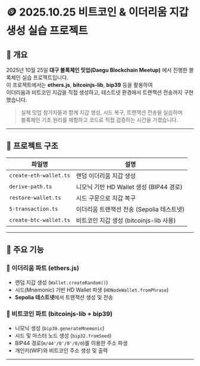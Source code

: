 # 🪙 2025.10.25 비트코인 & 이더리움 지갑 생성 실습 프로젝트

## 📘 개요

2025년 10월 25일 **대구 블록체인 밋업(Daegu Blockchain Meetup)** 에서 진행한 블록체인 실습 프로젝트입니다.  
이 프로젝트에서는 **ethers.js**, **bitcoinjs-lib**, **bip39** 등을 활용하여  
이더리움과 비트코인 지갑을 직접 생성하고, 테스트넷 환경에서 트랜잭션 전송까지 구현했습니다.

> 실제 밋업 참가자들과 함께 지갑 생성, 시드 복구, 트랜잭션 전송을 실습하며  
> 블록체인 기초 원리를 체험하고 코드로 직접 검증하는 시간을 가졌습니다.

---

## 🧱 프로젝트 구조

| 파일명                 | 설명                                      |
| ---------------------- | ----------------------------------------- |
| `create-eth-wallet.ts` | 랜덤 이더리움 지갑 생성                   |
| `derive-path.ts`       | 니모닉 기반 HD Wallet 생성 (BIP44 경로)   |
| `restore-wallet.ts`    | 시드 구문으로 지갑 복구                   |
| `5-transaction.ts`     | 이더리움 트랜잭션 전송 (Sepolia 테스트넷) |
| `create-btc-wallet.ts` | 비트코인 지갑 생성 (bitcoinjs-lib 사용)   |

---

## 🚀 주요 기능

### 🔹 이더리움 파트 (ethers.js)

- 랜덤 지갑 생성 (`Wallet.createRandom()`)
- 시드(Mnemonic) 기반 HD Wallet 파생 (`HDNodeWallet.fromPhrase`)
- **Sepolia 테스트넷**에서 트랜잭션 생성 및 전송

### 🔸 비트코인 파트 (bitcoinjs-lib + bip39)

- 니모닉 생성 (`bip39.generateMnemonic`)
- 시드 및 마스터 노드 생성 (`bip32.fromSeed`)
- BIP44 경로(`m/44'/0'/0'/0/0`)를 이용한 주소 파생
- 개인키(WIF)와 비트코인 주소 생성 및 출력

---
